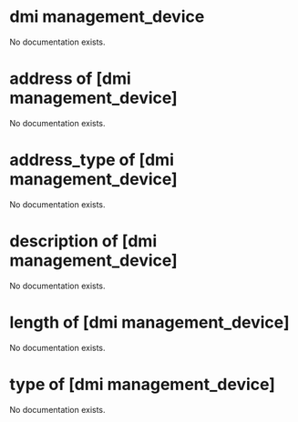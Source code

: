 # dmi management_device

No documentation exists.

# address of [dmi management_device]

No documentation exists.

# address_type of [dmi management_device]

No documentation exists.

# description of [dmi management_device]

No documentation exists.

# length of [dmi management_device]

No documentation exists.

# type of [dmi management_device]

No documentation exists.
